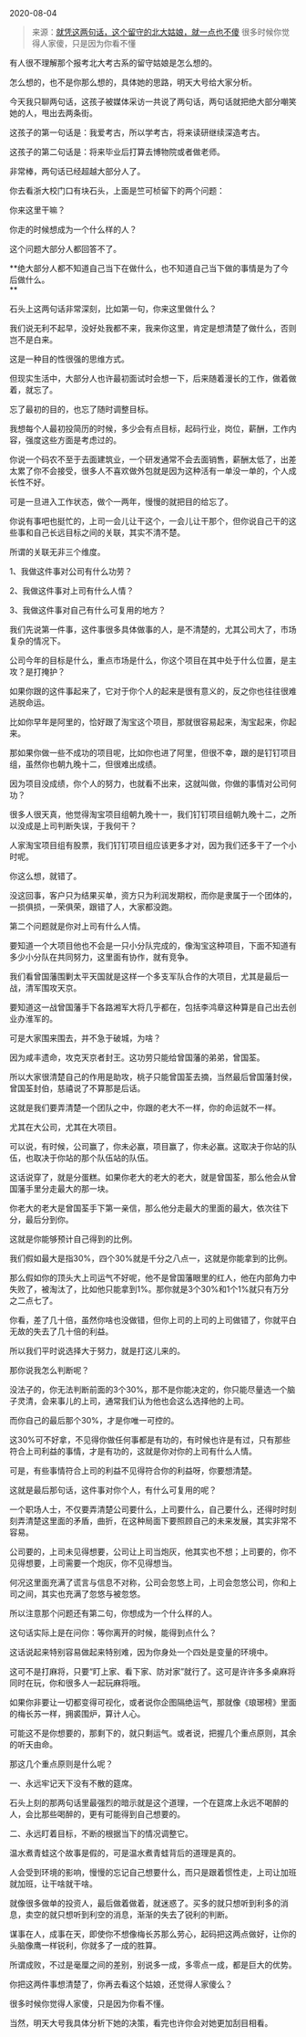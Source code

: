 2020-08-04

> 来源：[就凭这两句话，这个留守的北大姑娘，就一点也不傻](http://mp.weixin.qq.com/s?__biz=MzU3NDc5Nzc0NQ==&mid=2247491257&idx=2&sn=682725079ef6e7370d86d2b78abf7c02&chksm=fd2dbc67ca5a35719c5a19159bf0301c2a2b275e4b83aaff71481e9fb6e5e0e6571fcb5c620a&scene=27#wechat_redirect)
> 很多时候你觉得人家傻，只是因为你看不懂

有人很不理解那个报考北大考古系的留守姑娘是怎么想的。  

  

怎么想的，也不是你那么想的，具体她的思路，明天大号给大家分析。

  

今天我只聊两句话，这孩子被媒体采访一共说了两句话，两句话就把绝大部分嘲笑她的人，甩出去两条街。

  

这孩子的第一句话是：我爱考古，所以学考古，将来读研继续深造考古。

这孩子的第二句话是：将来毕业后打算去博物院或者做老师。

  

非常棒，两句话已经超越大部分人了。

  

你去看浙大校门口有块石头，上面是竺可桢留下的两个问题：

  

你来这里干嘛？

你走的时候想成为一个什么样的人？

  

这个问题大部分人都回答不了。  

  

 **绝大部分人都不知道自己当下在做什么，也不知道自己当下做的事情是为了今后做什么。  
**

  

石头上这两句话非常深刻，比如第一句，你来这里做什么？

  

我们说无利不起早，没好处我都不来，我来你这里，肯定是想清楚了做什么，否则岂不是白来。

  

这是一种目的性很强的思维方式。

  

但现实生活中，大部分人也许最初面试时会想一下，后来随着漫长的工作，做着做着，就忘了。  

  

忘了最初的目的，也忘了随时调整目标。

  

我想每个人最初投简历的时候，多少会有点目标，起码行业，岗位，薪酬，工作内容，强度这些方面是考虑过的。  

  

你说一个码农不至于去面建筑业，一个研发通常不会去面销售，薪酬太低了，出差太累了你不会接受，很多人不喜欢做外包就是因为这种活有一单没一单的，个人成长性不好。  

  

可是一旦进入工作状态，做个一两年，慢慢的就把目的给忘了。  

  

你说有事吧也挺忙的，上司一会儿让干这个，一会儿让干那个，但你说自己干的这些事和自己长远目标之间的关联，其实不清不楚。  

  

所谓的关联无非三个维度。  

  

1、我做这件事对公司有什么功劳？

2、我做这件事对上司有什么人情？

3、我做这件事对自己有什么可复用的地方？

  

我们先说第一件事，这件事很多具体做事的人，是不清楚的，尤其公司大了，市场复杂的情况下。  

  

公司今年的目标是什么，重点市场是什么，你这个项目在其中处于什么位置，是主攻？是打掩护？

  

如果你跟的这件事起来了，它对于你个人的起来是很有意义的，反之你也往往很难逃脱命运。

  

比如你早年是阿里的，恰好跟了淘宝这个项目，那就很容易起来，淘宝起来，你起来。

  

那如果你做一些不成功的项目呢，比如你也进了阿里，但很不幸，跟的是钉钉项目组，虽然你也朝九晚十二，但很难出成绩。

  

因为项目没成绩，你个人的努力，也就看不出来，这就叫做，你做的事情对公司何功？

  

很多人很天真，他觉得淘宝项目组朝九晚十一，我们钉钉项目组朝九晚十二，之所以没成是上司判断失误，于我何干？

  

人家淘宝项目组有股票，我们钉钉项目组应该更多才对，因为我们还多干了一个小时呢。

  

你这么想，就错了。

  

没这回事，客户只为结果买单，资方只为利润发期权，而你是隶属于一个团体的，一损俱损，一荣俱荣，跟错了人，大家都没跑。

  

第二个问题就是你对上司有什么人情。  

  

要知道一个大项目他也不会是一只小分队完成的，像淘宝这种项目，下面不知道有多少小分队在共同努力，这里面有协作，就有竞争。  

  

我们看曾国藩围剿太平天国就是这样一个多支军队合作的大项目，尤其是最后一战，清军围攻天京。  

  

要知道这一战曾国藩手下各路湘军大将几乎都在，包括李鸿章这种算是自己出去创业办淮军的。

  

可是大家围来围去，并不急于破城，为啥？  

  

因为咸丰遗命，攻克天京者封王。这功劳只能给曾国藩的弟弟，曾国荃。

  

所以大家很清楚自己的作用是助攻，桃子只能曾国荃去摘，当然最后曾国藩封侯，曾国荃封伯，慈禧说了不算那是后话。

  

这就是我们要弄清楚一个团队之中，你跟的老大不一样，你的命运就不一样。  

  

尤其在大公司，尤其在大项目。  

  

可以说，有时候，公司赢了，你未必赢，项目赢了，你未必赢。这取决于你站的队伍，也取决于你站的那个队伍站的队伍。

  

这话说穿了，就是分蛋糕。如果你老大的老大的老大，就是曾国荃，那么他会从曾国藩手里分走最大的那一块。

  

你老大的老大是曾国荃手下第一亲信，那么他分走最大的里面的最大，依次往下分，最后分到你。

  

这就是你能够预计自己得到的比例。

  

我们假如最大是指30%，四个30%就是千分之八点一，这就是你能拿到的比例。  

  

那么假如你的顶头大上司运气不好呢，他不是曾国藩眼里的红人，他在内部角力中失败了，被淘汰了，比如他只能拿到1%。那你就是3个30%和1个1%就只有万分之二点七了。  

  

你看，差了几十倍，虽然你啥也没做错，但你上司的上司的上司做错了，你就平白无故的失去了几十倍的利益。  

  

所以我们平时说选择大于努力，就是打这儿来的。  

  

那你说我怎么判断呢？

  

没法子的，你无法判断前面的3个30%，那不是你能决定的，你只能尽量选一个脑子灵清，会来事儿的上司，通常我们认为他也会这么选择他的上司。  

  

而你自己的最后那个30%，才是你唯一可控的。

  

这30%可不好拿，不见得你做任何事都是有功的，有时候也许是有过，只有那些符合上司利益的事情，才是有功的，这就是你对你的上司有什么人情。  

  

可是，有些事情符合上司的利益不见得符合你的利益呀，你要想清楚。  

  

这就是最后那句话，这件事对你个人，有什么可复用的呢？

  

一个职场人士，不仅要弄清楚公司要什么，上司要什么，自己要什么，还得时时刻刻弄清楚这里面的矛盾，曲折，在这种局面下要照顾自己的未来发展，其实非常不容易。  

  

公司要的，上司未见得想要，公司让上司当炮灰，他其实也不想；上司要的，你不见得想要，上司需要一个炮灰，你不见得想当。

  

何况这里面充满了谎言与信息不对称，公司会忽悠上司，上司会忽悠公司，你和上司之间，其实也充满了忽悠与被忽悠。

  

所以注意那个问题还有第二句，你想成为一个什么样的人。

  

这句话实际上是在问你：等你离开的时候，能得到点什么？

  

这话说起来特别容易做起来特别难，因为你身处一个四处是变量的环境中。  

  

这可不是打麻将，只要“盯上家、看下家、防对家”就行了。这可是许许多多桌麻将同时在玩，你和很多人一起玩麻将哦。

  

如果你非要让一切都变得可视化，或者说你企图隔绝运气，那就像《琅琊榜》里面的梅长苏一样，拥裘围炉，算计人心。  

  

可能这不是你想要的，那剩下的，就只剩运气。或者说，把握几个重点原则，其余的听天由命。  

  

那这几个重点原则是什么呢？

  

一、永远牢记天下没有不散的筵席。

  

石头上刻的那两句话里最强烈的暗示就是这个道理，一个在筵席上永远不喝醉的人，会比那些喝醉的，更有可能得到自己想要的。  

  

二、永远盯着目标，不断的根据当下的情况调整它。  

  

温水煮青蛙这个故事是假的，可是温水煮青蛙背后的道理是真的。  

  

人会受到环境的影响，慢慢的忘记自己想要什么，而只是跟着惯性走，上司让加班就加班，让干啥就干啥。  

  

就像很多做单的投资人，最后做着做着，就迷惑了。买多的就只想听到利多的消息，卖空的就只想听到利空的消息，渐渐的失去了锐利的判断。  

  

谋事在人，成事在天，即使你不想像梅长苏那么劳心，起码把这两点做好，让你的头脑像鹰一样锐利，你就多了一成的胜算。

  

所谓成败，不过是毫厘之间的差别，别说多一成，多零点一成，都是巨大的优势。

  

你把这两件事想清楚了，你再去看这个姑娘，还觉得人家傻么？

  

很多时候你觉得人家傻，只是因为你看不懂。  

  

当然，明天大号我具体分析下她的决策，看完也许你会对她更加刮目相看。

